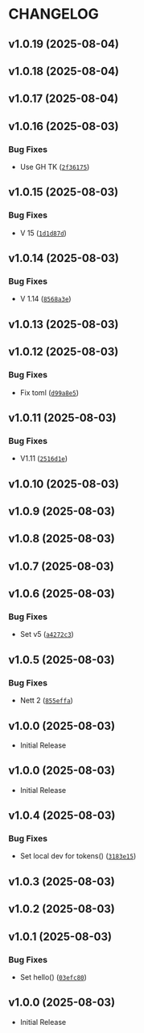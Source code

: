 # CHANGELOG

<!-- version list -->

## v1.0.19 (2025-08-04)


## v1.0.18 (2025-08-04)


## v1.0.17 (2025-08-04)


## v1.0.16 (2025-08-03)

### Bug Fixes

- Use GH TK
  ([`2f36175`](https://github.com/PyMoX-fr/Kit/commit/2f36175bd7df0e7681d948b68335de9eb1974e77))


## v1.0.15 (2025-08-03)

### Bug Fixes

- V 15
  ([`1d1d87d`](https://github.com/PyMoX-fr/Kit/commit/1d1d87d3afe14940b695f14ea4c058dc6e460e55))


## v1.0.14 (2025-08-03)

### Bug Fixes

- V 1.14
  ([`8568a3e`](https://github.com/PyMoX-fr/Kit/commit/8568a3e40e167eeb36290dddf1e49e39158f2c3a))


## v1.0.13 (2025-08-03)


## v1.0.12 (2025-08-03)

### Bug Fixes

- Fix toml
  ([`d99a8e5`](https://github.com/PyMoX-fr/Kit/commit/d99a8e58d4c81e0af6ead284a86c0d6d6e774f13))


## v1.0.11 (2025-08-03)

### Bug Fixes

- V1.11
  ([`2516d1e`](https://github.com/PyMoX-fr/Kit/commit/2516d1e3b5a83a6a5dba434bade20a907249b8f4))


## v1.0.10 (2025-08-03)


## v1.0.9 (2025-08-03)


## v1.0.8 (2025-08-03)


## v1.0.7 (2025-08-03)


## v1.0.6 (2025-08-03)

### Bug Fixes

- Set v5
  ([`a4272c3`](https://github.com/PyMoX-fr/Kit/commit/a4272c3e2a2dc2aa9ed0544f7228d43aaffe7649))


## v1.0.5 (2025-08-03)

### Bug Fixes

- Nett 2
  ([`855effa`](https://github.com/PyMoX-fr/Kit/commit/855effa8f3fdd91454b23e5891fd25511c9ae897))


## v1.0.0 (2025-08-03)

- Initial Release

## v1.0.0 (2025-08-03)

- Initial Release

## v1.0.4 (2025-08-03)

### Bug Fixes

- Set local dev for tokens()
  ([`3183e15`](https://github.com/PyMoX-fr/GC7/commit/3183e15b25687c51da31870827091a5e81f756ff))


## v1.0.3 (2025-08-03)


## v1.0.2 (2025-08-03)


## v1.0.1 (2025-08-03)

### Bug Fixes

- Set hello()
  ([`03efc80`](https://github.com/PyMoX-fr/GC7/commit/03efc8032804e20feadba5fd246e07c1bc133b4b))


## v1.0.0 (2025-08-03)

- Initial Release
